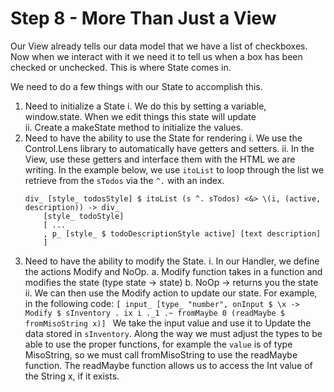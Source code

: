 Step 8 - More Than Just a View
====================================

Our View already tells our data model that we have a list of checkboxes. Now when we interact with it we need it to tell us when a box has been checked or unchecked. This is where State comes in. 

We need to do a few things with our State to accomplish this. 
1. Need to initialize a State 
    i. We do this by setting a variable, window.state. When we edit things this state will update  
    ii. Create a makeState method to initialize the values. 
2. Need to have the ability to use the State for rendering 
    i. We use the Control.Lens library to automatically have getters and setters. 
    ii. In the View, use these getters and interface them with the HTML we are writing. In the example below, we use `itoList` to loop through the list we retrieve from the `sTodos` via the `^.` with an index.
    ```
    div_ [style_ todosStyle] $ itoList (s ^. sTodos) <&> \(i, (active, description)) -> div_
        [style_ todoStyle]
        [ ... 
        , p_ [style_ $ todoDescriptionStyle active] [text description]
        ]
    ```
3. Need to have the ability to modify the State. 
    i. In our Handler, we define the actions Modify and NoOp. 
        a. Modify function takes in a function and modifies the state (type state -> state)
        b. NoOp -> returns you the state
    ii. We can then use the Modify action to update our state. For example, in the following code: 
    `[ input_ [type_ "number", onInput $ \x -> Modify $ sInventory . ix i ._1 .~ fromMaybe 0 (readMaybe $ fromMisoString x)] `
    We take the input value and use it to Update the data stored in `sInventory`. Along the way we must adjust the types to be able to use the proper functions, for example the `value` is of type MisoString, so we must call fromMisoString to use the readMaybe function. The readMaybe function allows us to access the Int value of the String x, if it exists. 
    
